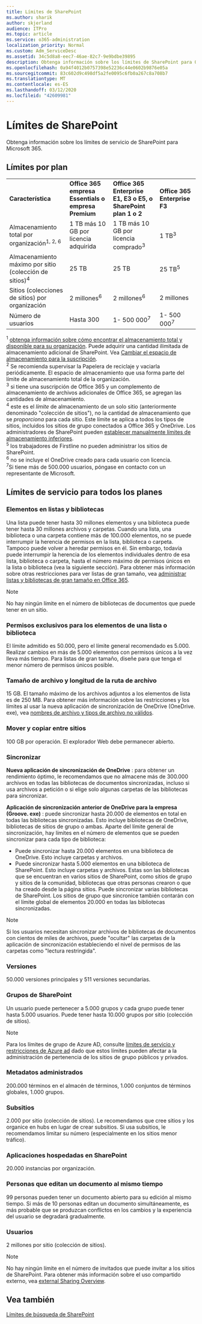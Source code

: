 ```yaml
---
title: Límites de SharePoint
ms.author: sharik
author: skjerland
audience: ITPro
ms.topic: article
ms.service: o365-administration
localization_priority: Normal
ms.custom: Adm_ServiceDesc
ms.assetid: 34c5d8a8-eec7-46ae-82c7-9e9bdbe39895
description: Obtenga información sobre los límites de SharePoint para Office 365 y los planes independientes.
ms.openlocfilehash: 0a94f4012b0757398e52236c44e0602b9876e05a
ms.sourcegitcommit: 83c602d9c498df5a2fe0095c6fb0a267c8a708b7
ms.translationtype: MT
ms.contentlocale: es-ES
ms.lasthandoff: 03/12/2020
ms.locfileid: "42609981"
---
```

# <a name="sharepoint-limits"></a>Límites de SharePoint

Obtenga información sobre los límites de servicio de SharePoint para Microsoft 365.
  
## <a name="limits-by-plan"></a>Límites por plan 

|||||
|:-----|:-----|:-----|:-----|
|**Característica** <br/> |**Office 365 empresa Essentials o empresa Premium** <br/> |**Office 365 Enterprise E1, E3 o E5, o SharePoint plan 1 o 2** <br/> | **Office 365 Enterprise F3** <br/> |
|Almacenamiento total por organización<sup>1, 2, 6</sup> <br/> |1 TB más 10 GB por licencia adquirida  <br/> |1 TB más 10 GB por licencia comprado<sup>3</sup> <br/> |1 TB<sup>3</sup> <br/> |
|Almacenamiento máximo por sitio (colección de sitios)<sup>4</sup><br/> |25 TB <br/> |25 TB <br/> |25 TB<sup>5</sup> <br/> |
|Sitios (colecciones de sitios) por organización  <br/> |2 millones<sup>6</sup> <br/> |2 millones<sup>6</sup> <br/> |2 millones<br/> |
|Número de usuarios  <br/> |Hasta 300  <br/> |1- 500 000<sup>7</sup> <br/> |1- 500 000<sup>7</sup> <br/> |
   
<sup>1</sup> [obtenga información sobre cómo encontrar el almacenamiento total y disponible para su organización](/sharepoint/manage-site-collection-storage-limits). Puede adquirir una cantidad ilimitada de almacenamiento adicional de SharePoint. Vea [Cambiar el espacio de almacenamiento para la suscripción](/office365/admin/subscriptions-and-billing/add-storage-space). 
<br/><sup>2</sup> Se recomienda supervisar la Papelera de reciclaje y vaciarla periódicamente. El espacio de almacenamiento que usa forma parte del límite de almacenamiento total de la organización. 
<br/> <sup>3</sup> si tiene una suscripción de Office 365 y un complemento de almacenamiento de archivos adicionales de Office 365, se agregan las cantidades de almacenamiento. 
<br/> <sup>4</sup> este es el *límite* de almacenamiento de un solo sitio (anteriormente denominado "colección de sitios"), no la cantidad de almacenamiento que se *proporciona* para cada sitio. Este límite se aplica a todos los tipos de sitios, incluidos los sitios de grupo conectados a Office 365 y OneDrive. Los administradores de SharePoint pueden [establecer manualmente límites de almacenamiento inferiores](/sharepoint/manage-site-collection-storage-limits#manage-individual-site-storage-limits). 
<br/> <sup>5</sup> los trabajadores de Firstline no pueden administrar los sitios de SharePoint. 
<br/> <sup>6</sup> no se incluye el OneDrive creado para cada usuario con licencia. 
<br/> <sup>7</sup>Si tiene más de 500.000 usuarios, póngase en contacto con un representante de Microsoft. 
  
## <a name="service-limits-for-all-plans"></a>Límites de servicio para todos los planes

### <a name="items-in-lists-and-libraries"></a>Elementos en listas y bibliotecas

Una lista puede tener hasta 30 millones elementos y una biblioteca puede tener hasta 30 millones archivos y carpetas. Cuando una lista, una biblioteca o una carpeta contiene más de 100.000 elementos, no se puede interrumpir la herencia de permisos en la lista, biblioteca o carpeta. Tampoco puede volver a heredar permisos en él. Sin embargo, todavía puede interrumpir la herencia de los elementos individuales dentro de esa lista, biblioteca o carpeta, hasta el número máximo de permisos únicos en la lista o biblioteca (vea la siguiente sección). Para obtener más información sobre otras restricciones para ver listas de gran tamaño, vea [administrar listas y bibliotecas de gran tamaño en Office 365](https://support.office.com/article/b4038448-ec0e-49b7-b853-679d3d8fb784). 

> [!NOTE]
> No hay ningún límite en el número de bibliotecas de documentos que puede tener en un sitio.

### <a name="unique-permissions-for-items-in-a-list-or-library"></a>Permisos exclusivos para los elementos de una lista o biblioteca

El límite admitido es 50.000, pero el límite general recomendado es 5.000. Realizar cambios en más de 5.000 elementos con permisos únicos a la vez lleva más tiempo. Para listas de gran tamaño, diseñe para que tenga el menor número de permisos únicos posible.

### <a name="file-size-and-file-path-length"></a>Tamaño de archivo y longitud de la ruta de archivo

15 GB. El tamaño máximo de los archivos adjuntos a los elementos de lista es de 250 MB. Para obtener más información sobre las restricciones y los límites al usar la nueva aplicación de sincronización de OneDrive (OneDrive. exe), vea [nombres de archivo y tipos de archivo no válidos](https://support.office.com/article/64883a5d-228e-48f5-b3d2-eb39e07630fa).

### <a name="moving-and-copying-across-sites"></a>Mover y copiar entre sitios

100 GB por operación. El explorador Web debe permanecer abierto.

### <a name="sync"></a>Sincronizar

**Nueva aplicación de sincronización de OneDrive** : para obtener un rendimiento óptimo, le recomendamos que no almacene más de 300.000 archivos en todas las bibliotecas de documentos sincronizadas, incluso si usa archivos a petición o si elige solo algunas carpetas de las bibliotecas para sincronizar.

**Aplicación de sincronización anterior de OneDrive para la empresa (Groove. exe)** : puede sincronizar hasta 20.000 de elementos en total en todas las bibliotecas sincronizadas. Esto incluye bibliotecas de OneDrive, bibliotecas de sitios de grupo o ambas. Aparte del límite general de sincronización, hay límites en el número de elementos que se pueden sincronizar para cada tipo de biblioteca:

   - Puede sincronizar hasta 20.000 elementos en una biblioteca de OneDrive. Esto incluye carpetas y archivos. 
   - Puede sincronizar hasta 5.000 elementos en una biblioteca de SharePoint. Esto incluye carpetas y archivos. Estas son las bibliotecas que se encuentran en varios sitios de SharePoint, como sitios de grupo y sitios de la comunidad, bibliotecas que otras personas crearon o que ha creado desde la página sitios. Puede sincronizar varias bibliotecas de SharePoint. Los sitios de grupo que sincronice también contarán con el límite global de elementos 20.000 en todas las bibliotecas sincronizadas.

> [!NOTE]
> Si los usuarios necesitan sincronizar archivos de bibliotecas de documentos con cientos de miles de archivos, puede "ocultar" las carpetas de la aplicación de sincronización estableciendo el nivel de permisos de las carpetas como "lectura restringida". 

### <a name="versions"></a>Versiones

50.000 versiones principales y 511 versiones secundarias.

### <a name="sharepoint-groups"></a>Grupos de SharePoint

Un usuario puede pertenecer a 5.000 grupos y cada grupo puede tener hasta 5.000 usuarios. Puede tener hasta 10.000 grupos por sitio (colección de sitios).

> [!NOTE]
> Para los límites de grupo de Azure AD, consulte [límites de servicio y restricciones de Azure ad](/azure/active-directory/users-groups-roles/directory-service-limits-restrictions) dado que estos límites pueden afectar a la administración de pertenencia de los sitios de grupo públicos y privados. 

### <a name="managed-metadata"></a>Metadatos administrados

200.000 términos en el almacén de términos, 1.000 conjuntos de términos globales, 1.000 grupos.

### <a name="subsites"></a>Subsitios 

2.000 por sitio (colección de sitios). Le recomendamos que cree sitios y los organice en hubs en lugar de crear subsitios. Si usa subsitios, le recomendamos limitar su número (especialmente en los sitios menor tráfico).

### <a name="sharepoint-hosted-applications"></a>Aplicaciones hospedadas en SharePoint

20.000 instancias por organización.

### <a name="people-editing-a-document-at-the-same-time"></a>Personas que editan un documento al mismo tiempo

99 personas pueden tener un documento abierto para su edición al mismo tiempo. Si más de 10 personas editan un documento simultáneamente, es más probable que se produzcan conflictos en los cambios y la experiencia del usuario se degradará gradualmente.

### <a name="users"></a>Usuarios

2 millones por sitio (colección de sitios).
   
> [!NOTE]
> No hay ningún límite en el número de invitados que puede invitar a los sitios de SharePoint. Para obtener más información sobre el uso compartido externo, vea [external Sharing Overview](/sharepoint/external-sharing-overview).

## <a name="see-also"></a>Vea también

[Límites de búsqueda de SharePoint](/sharepoint/search-limits)
